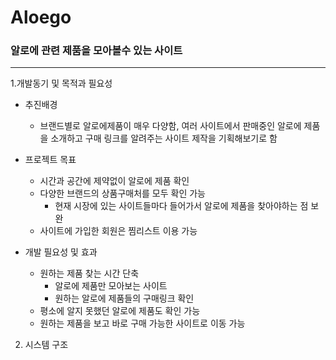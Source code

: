 # **Aloego**
### 알로에 관련 제품을 모아볼수 있는 사이트
***
1.개발동기 및 목적과 필요성
* 추진배경
  * 브랜드별로 알로에제품이 매우 다양함, 여러 사이트에서 판매중인 알로에 제품을 소개하고
  구매 링크를 알려주는 사이트 제작을 기획해보기로 함
 
* 프로젝트 목표
  * 시간과 공간에 제약없이 알로에 제품 확인
  * 다양한 브랜드의 상품구매처를 모두 확인 가능
    * 현재 시장에 있는 사이트들마다 들어가서 알로에 제품을 찾아야하는 점 보완
  * 사이트에 가입한 회원은 찜리스트 이용 가능
 
* 개발 필요성 및 효과
  * 원하는 제품 찾는 시간 단축
    * 알로에 제품만 모아보는 사이트
    * 원하는 알로에 제품들의 구매링크 확인
  * 평소에 알지 못했던 알로에 제품도 확인 가능
  * 원하는 제품을 보고 바로 구매 가능한 사이트로 이동 가능
 
 2. 시스템 구조
 
  

